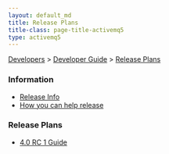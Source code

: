 ```yaml
---
layout: default_md
title: Release Plans 
title-class: page-title-activemq5
type: activemq5
---
```


[Developers](developers) > [Developer Guide](developer-guide) > [Release Plans](release-plans)


### Information

*   [Release Info](release-info)
*   [How you can help release](how-you-can-help-release)

### Release Plans

*   [4.0 RC 1 Guide](40-rc-1-guide)

